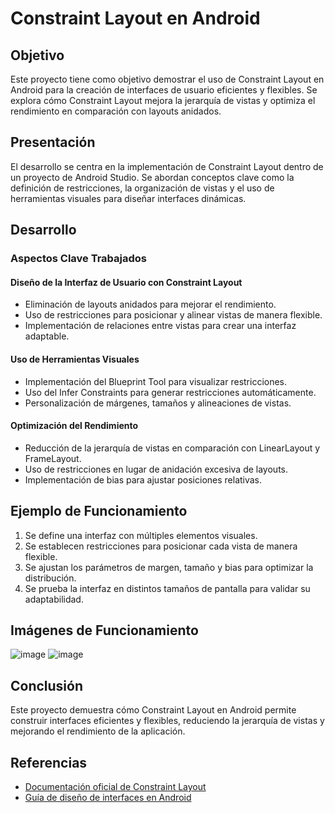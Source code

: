 # Constraint Layout en Android

## Objetivo
Este proyecto tiene como objetivo demostrar el uso de Constraint Layout en Android para la creación de interfaces de usuario eficientes y flexibles. Se explora cómo Constraint Layout mejora la jerarquía de vistas y optimiza el rendimiento en comparación con layouts anidados.

## Presentación
El desarrollo se centra en la implementación de Constraint Layout dentro de un proyecto de Android Studio. Se abordan conceptos clave como la definición de restricciones, la organización de vistas y el uso de herramientas visuales para diseñar interfaces dinámicas.

## Desarrollo
### Aspectos Clave Trabajados
#### Diseño de la Interfaz de Usuario con Constraint Layout
- Eliminación de layouts anidados para mejorar el rendimiento.
- Uso de restricciones para posicionar y alinear vistas de manera flexible.
- Implementación de relaciones entre vistas para crear una interfaz adaptable.

#### Uso de Herramientas Visuales
- Implementación del Blueprint Tool para visualizar restricciones.
- Uso del Infer Constraints para generar restricciones automáticamente.
- Personalización de márgenes, tamaños y alineaciones de vistas.

#### Optimización del Rendimiento
- Reducción de la jerarquía de vistas en comparación con LinearLayout y FrameLayout.
- Uso de restricciones en lugar de anidación excesiva de layouts.
- Implementación de bias para ajustar posiciones relativas.

## Ejemplo de Funcionamiento
1. Se define una interfaz con múltiples elementos visuales.
2. Se establecen restricciones para posicionar cada vista de manera flexible.
3. Se ajustan los parámetros de margen, tamaño y bias para optimizar la distribución.
4. Se prueba la interfaz en distintos tamaños de pantalla para validar su adaptabilidad.

## Imágenes de Funcionamiento
![image](https://github.com/user-attachments/assets/c7611b50-49b5-46b9-8336-783908c3206d)
![image](https://github.com/user-attachments/assets/0d678017-abc2-4186-bc0f-ca8668433915)


## Conclusión
Este proyecto demuestra cómo Constraint Layout en Android permite construir interfaces eficientes y flexibles, reduciendo la jerarquía de vistas y mejorando el rendimiento de la aplicación.

## Referencias
- [Documentación oficial de Constraint Layout](https://developer.android.com/training/constraint-layout)
- [Guía de diseño de interfaces en Android](https://developer.android.com/guide/topics/ui/declaring-layout)



